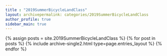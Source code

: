```yaml
---
title : "2019SummerBicycleLandClass"
layout: archivepermalink: categories/2019SummerBicycleLandClass
author_profile: true
sidebar_main: true
---
```


{% assign posts = site.2019SummerBicycleLandClass %}
{% for post in posts %} {% include archive-single2.html type=page.entries_layout %} {% endfor %}
